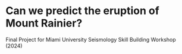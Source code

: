 # Can we predict the eruption of Mount Rainier?
Final Project for Miami University Seismology Skill Building Workshop (2024)
